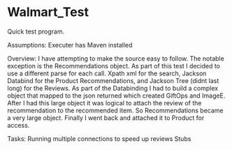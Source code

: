 # Walmart_Test
Quick test program.

Assumptions:
	Executer has Maven installed
	
Overview:
	I have attempting to make the source easy to follow. The notable exception is the Recommendations object. As part of this test I decided to use a different parse for each call. Xpath xml for the search, Jackson Databind for the Product Recommendations, and Jackson Tree (didnt last long) for the Reviews. As part of the Databinding I had to build a complex object that mapped to the json returned which created GiftOps and ImageE. After I had this large object it was logical to attach the review of the recommendation to the recommended item. So Recommendations became a very large object. Finally I went back and attached it to Product for access.
	
Tasks:
	Running multiple connections to speed up reviews
	Stubs